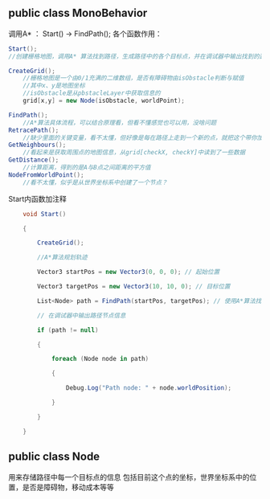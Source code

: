 ## public class MonoBehavior

调用A* ：
Start() -> FindPath();
各个函数作用：
```C#
Start();
//创建栅格地图，调用A* 算法找到路径，生成路径中的各个目标点，并在调试器中输出找到的这些点的信息

CreateGrid();
	//栅格地图是一个由0/1充满的二维数组，是否有障碍物由isObstacle判断与赋值
	//其中x、y是地图坐标
	//isObstacle是从pbstacleLayer中获取信息的
	grid[x,y] = new Node(isObstacle, worldPoint);

FindPath();
	//A*算法具体流程，可以结合原理看，但看不懂感觉也可以用，没啥问题
RetracePath();
	//缺少里面的关键变量，看不太懂，但好像是每在路径上走到一个新的点，就把这个带你加入到之前的路径里？
GetNeighbours();
	//看起来是获取周围点的地图信息，从grid[checkX, checkY]中读到了一些数据
GetDistance();
	//计算距离，得到的是A与B点之间距离的平方值
NodeFromWorldPoint();
	//看不太懂，似乎是从世界坐标系中创建了一个节点？
```
Start内函数加注释

```C#
    void Start()

    {

        CreateGrid();

        //A*算法规划轨迹

        Vector3 startPos = new Vector3(0, 0, 0); // 起始位置

        Vector3 targetPos = new Vector3(10, 10, 0); // 目标位置

        List<Node> path = FindPath(startPos, targetPos); // 使用A*算法找到路径

        // 在调试器中输出路径节点信息

        if (path != null)

        {

            foreach (Node node in path)

            {

                Debug.Log("Path node: " + node.worldPosition);

            }

        }

    }

```

## public class Node

用来存储路径中每一个目标点的信息
包括目前这个点的坐标，世界坐标系中的位置，是否是障碍物，移动成本等等